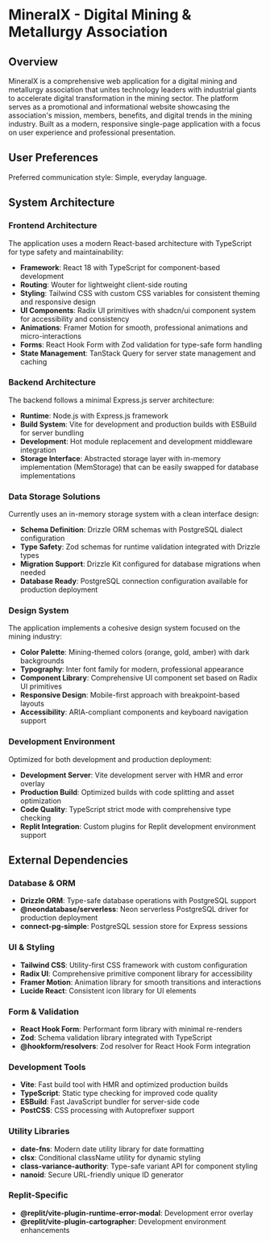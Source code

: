 # MineralX - Digital Mining & Metallurgy Association

## Overview

MineralX is a comprehensive web application for a digital mining and metallurgy association that unites technology leaders with industrial giants to accelerate digital transformation in the mining sector. The platform serves as a promotional and informational website showcasing the association's mission, members, benefits, and digital trends in the mining industry. Built as a modern, responsive single-page application with a focus on user experience and professional presentation.

## User Preferences

Preferred communication style: Simple, everyday language.

## System Architecture

### Frontend Architecture
The application uses a modern React-based architecture with TypeScript for type safety and maintainability:

- **Framework**: React 18 with TypeScript for component-based development
- **Routing**: Wouter for lightweight client-side routing
- **Styling**: Tailwind CSS with custom CSS variables for consistent theming and responsive design
- **UI Components**: Radix UI primitives with shadcn/ui component system for accessibility and consistency
- **Animations**: Framer Motion for smooth, professional animations and micro-interactions
- **Forms**: React Hook Form with Zod validation for type-safe form handling
- **State Management**: TanStack Query for server state management and caching

### Backend Architecture
The backend follows a minimal Express.js server architecture:

- **Runtime**: Node.js with Express.js framework
- **Build System**: Vite for development and production builds with ESBuild for server bundling
- **Development**: Hot module replacement and development middleware integration
- **Storage Interface**: Abstracted storage layer with in-memory implementation (MemStorage) that can be easily swapped for database implementations

### Data Storage Solutions
Currently uses an in-memory storage system with a clean interface design:

- **Schema Definition**: Drizzle ORM schemas with PostgreSQL dialect configuration
- **Type Safety**: Zod schemas for runtime validation integrated with Drizzle types
- **Migration Support**: Drizzle Kit configured for database migrations when needed
- **Database Ready**: PostgreSQL connection configuration available for production deployment

### Design System
The application implements a cohesive design system focused on the mining industry:

- **Color Palette**: Mining-themed colors (orange, gold, amber) with dark backgrounds
- **Typography**: Inter font family for modern, professional appearance
- **Component Library**: Comprehensive UI component set based on Radix UI primitives
- **Responsive Design**: Mobile-first approach with breakpoint-based layouts
- **Accessibility**: ARIA-compliant components and keyboard navigation support

### Development Environment
Optimized for both development and production deployment:

- **Development Server**: Vite development server with HMR and error overlay
- **Production Build**: Optimized builds with code splitting and asset optimization
- **Code Quality**: TypeScript strict mode with comprehensive type checking
- **Replit Integration**: Custom plugins for Replit development environment support

## External Dependencies

### Database & ORM
- **Drizzle ORM**: Type-safe database operations with PostgreSQL support
- **@neondatabase/serverless**: Neon serverless PostgreSQL driver for production deployment
- **connect-pg-simple**: PostgreSQL session store for Express sessions

### UI & Styling
- **Tailwind CSS**: Utility-first CSS framework with custom configuration
- **Radix UI**: Comprehensive primitive component library for accessibility
- **Framer Motion**: Animation library for smooth transitions and interactions
- **Lucide React**: Consistent icon library for UI elements

### Form & Validation
- **React Hook Form**: Performant form library with minimal re-renders
- **Zod**: Schema validation library integrated with TypeScript
- **@hookform/resolvers**: Zod resolver for React Hook Form integration

### Development Tools
- **Vite**: Fast build tool with HMR and optimized production builds
- **TypeScript**: Static type checking for improved code quality
- **ESBuild**: Fast JavaScript bundler for server-side code
- **PostCSS**: CSS processing with Autoprefixer support

### Utility Libraries
- **date-fns**: Modern date utility library for date formatting
- **clsx**: Conditional className utility for dynamic styling
- **class-variance-authority**: Type-safe variant API for component styling
- **nanoid**: Secure URL-friendly unique ID generator

### Replit-Specific
- **@replit/vite-plugin-runtime-error-modal**: Development error overlay
- **@replit/vite-plugin-cartographer**: Development environment enhancements